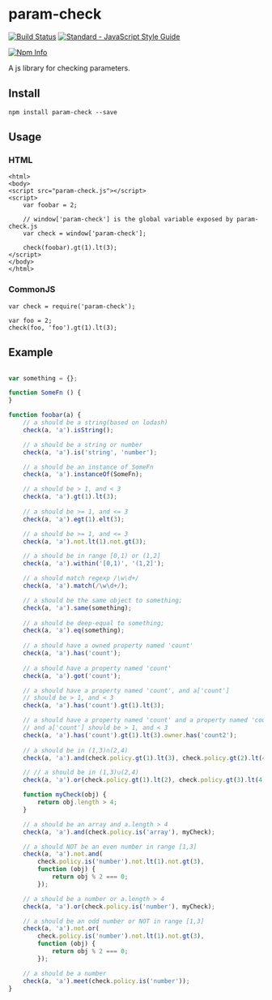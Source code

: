# param-check

[![Build Status](https://travis-ci.org/yusangeng/param-check.svg?branch=master)](https://travis-ci.org/yusangeng/param-check) [![Standard - JavaScript Style Guide](https://img.shields.io/badge/code_style-standard-brightgreen.svg)](https://standardjs.com)

[![Npm Info](https://nodei.co/npm/param-check.png?compact=true)](https://www.npmjs.com/package/param-check)

A js library for checking parameters.

## Install

```
npm install param-check --save
```

## Usage

### HTML

```
<html>
<body>
<script src="param-check.js"></script>
<script>
	var foobar = 2;
	
	// window['param-check'] is the global variable exposed by param-check.js
	var check = window['param-check'];

	check(foobar).gt(1).lt(3);
</script>
</body>
</html>
```

### CommonJS

```
var check = require('param-check');

var foo = 2;
check(foo, 'foo').gt(1).lt(3);
```

## Example

```javascript

var something = {};

function SomeFn () {
}

function foobar(a) {
	// a should be a string(based on lodash)
	check(a, 'a').isString();

	// a should be a string or number
	check(a, 'a').is('string', 'number');

	// a should be an instance of SomeFn
	check(a, 'a').instanceOf(SomeFn);

	// a should be > 1, and < 3
	check(a, 'a').gt(1).lt(3);
	
	// a should be >= 1, and <= 3
	check(a, 'a').egt(1).elt(3);

	// a should be >= 1, and <= 3
	check(a, 'a').not.lt(1).not.gt(3);

	// a should be in range [0,1) or (1,2]
	check(a, 'a').within('[0,1)', '(1,2]');

	// a should match regexp /\w\d+/
	check(a, 'a').match(/\w\d+/);

	// a should be the same object to something;
	check(a, 'a').same(something);
	
	// a should be deep-equal to something;
	check(a, 'a').eq(something);
	
	// a should have a owned property named 'count'
	check(a, 'a').has('count');
	
	// a should have a property named 'count'
	check(a, 'a').got('count');

	// a should have a property named 'count', and a['count']
	// should be > 1, and < 3
	check(a, 'a').has('count').gt(1).lt(3);

	// a should have a property named 'count' and a property named 'count2',
	// and a['count'] should be > 1, and < 3
	check(a, 'a').has('count').gt(1).lt(3).owner.has('count2');
	
	// a should be in (1,3)∩(2,4)
	check(a, 'a').and(check.policy.gt(1).lt(3), check.policy.gt(2).lt(4));

	// // a should be in (1,3)∪(2,4)
	check(a, 'a').or(check.policy.gt(1).lt(2), check.policy.gt(3).lt(4));

	function myCheck(obj) {
		return obj.length > 4;
	}

	// a should be an array and a.length > 4
	check(a, 'a').and(check.policy.is('array'), myCheck);

	// a should NOT be an even number in range [1,3]
	check(a, 'a').not.and(
		check.policy.is('number').not.lt(1).not.gt(3),
		function (obj) {
			return obj % 2 === 0;
		});

	// a should be a number or a.length > 4
	check(a, 'a').or(check.policy.is('number'), myCheck);

	// a should be an odd number or NOT in range [1,3]
	check(a, 'a').not.or(
		check.policy.is('number').not.lt(1).not.gt(3),
		function (obj) {
			return obj % 2 === 0;
		});

	// a should be a number
	check(a, 'a').meet(check.policy.is('number'));
}
```


